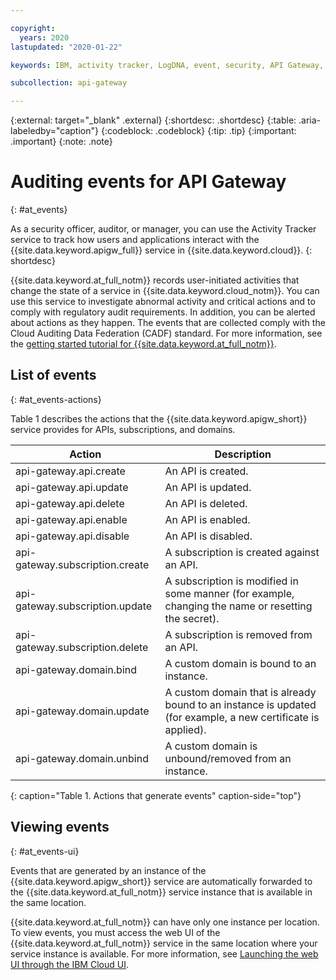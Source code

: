 ```yaml
---

copyright:
  years: 2020
lastupdated: "2020-01-22"

keywords: IBM, activity tracker, LogDNA, event, security, API Gateway, audit logs, viewing events

subcollection: api-gateway

---
```


{:external: target="_blank" .external} 
{:shortdesc: .shortdesc}
{:table: .aria-labeledby="caption"}
{:codeblock: .codeblock}
{:tip: .tip}
{:important: .important}
{:note: .note}

# Auditing events for API Gateway
{: #at_events}

As a security officer, auditor, or manager, you can use the Activity Tracker service to track how users and applications interact with the {{site.data.keyword.apigw_full}} service in {{site.data.keyword.cloud}}.
{: shortdesc}

{{site.data.keyword.at_full_notm}} records user-initiated activities that change the state of a service in {{site.data.keyword.cloud_notm}}. You can use this service to investigate abnormal activity and critical actions and to comply with regulatory audit requirements. In addition, you can be alerted about actions as they happen. The events that are collected comply with the Cloud Auditing Data Federation (CADF) standard. For more information, see the [getting started tutorial for {{site.data.keyword.at_full_notm}}](/docs/Activity-Tracker-with-LogDNA?topic=logdnaat-getting-started#getting-started).


## List of events
{: #at_events-actions}

Table 1 describes the actions that the {{site.data.keyword.apigw_short}} service provides for APIs, subscriptions, and domains. 

| Action                          | Description     | 
|---------------------------------|-----------------|
| api-gateway.api.create          | An API is created. | 
| api-gateway.api.update          | An API is updated. | 
| api-gateway.api.delete          | An API is deleted. | 
| api-gateway.api.enable          | An API is enabled. | 
| api-gateway.api.disable         | An API is disabled. | 
| api-gateway.subscription.create | A subscription is created against an API. | 
| api-gateway.subscription.update | A subscription is modified in some manner (for example, changing the name or resetting the secret). | 
| api-gateway.subscription.delete | A subscription is removed from an API. | 
| api-gateway.domain.bind         | A custom domain is bound to an instance. |
| api-gateway.domain.update       | A custom domain that is already bound to an instance is updated (for example, a new certificate is applied). | 
| api-gateway.domain.unbind       | A custom domain is unbound/removed from an instance. | 
{: caption="Table 1. Actions that generate events" caption-side="top"}


## Viewing events
{: #at_events-ui}

Events that are generated by an instance of the {{site.data.keyword.apigw_short}} service are automatically forwarded to the {{site.data.keyword.at_full_notm}} service instance that is available in the same location.

{{site.data.keyword.at_full_notm}} can have only one instance per location. To view events, you must access the web UI of the {{site.data.keyword.at_full_notm}} service in the same location where your service instance is available. For more information, see [Launching the web UI through the IBM Cloud UI](/docs/Activity-Tracker-with-LogDNA?topic=logdnaat-launch#launch_step2).
